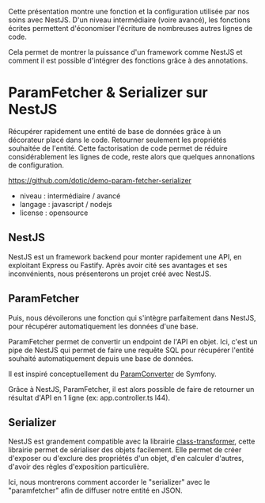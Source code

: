 Cette présentation montre une fonction et la configuration utilisée par nos soins avec NestJS.
D'un niveau intermédiaire (voire avancé), les fonctions écrites permettent d'économiser l'écriture de nombreuses autres lignes de code.

Cela permet de montrer la puissance d'un framework comme NestJS et comment il est possible d'intégrer des fonctions grâce à des annotations.

# ParamFetcher & Serializer sur NestJS

Récupérer rapidement une entité de base de données grâce à un décorateur placé dans le code.
Retourner seulement les propriétés souhaitée de l'entité.
Cette factorisation de code permet de réduire considérablement les lignes de code, reste alors que quelques annonations de configuration.

https://github.com/dotic/demo-param-fetcher-serializer

- niveau : intermédiaire / avancé
- langage : javascript / nodejs
- license : opensource

## NestJS
NestJS est un framework backend pour monter rapidement une API,
en exploitant Express ou Fastify.
Après avoir cité ses avantages et ses inconvénients, nous présenterons un projet créé avec NestJS.

## ParamFetcher
Puis, nous dévoilerons une fonction qui s'intègre parfaitement dans NestJS, pour récupérer automatiquement les données d'une base.

ParamFetcher permet de convertir un endpoint de l'API en objet.
Ici, c'est un pipe de NestJS qui permet de faire une requête SQL pour récupérer l'entité souhaité automatiquement depuis une base de données.
 
Il est inspiré conceptuellement du [ParamConverter](https://symfony.com/bundles/SensioFrameworkExtraBundle/current/annotations/converters.html) de Symfony.

Grâce à NestJS, ParamFetcher, il est alors possible de faire de retourner un résultat d'API en 1 ligne (ex: app.controller.ts l44).

## Serializer
NestJS est grandement compatible avec la librairie [class-transformer](https://github.com/typestack/class-transformer), cette librairie permet de sérialiser des objets facilement.
Elle permet de créer d'exposer ou d'exclure des propriétés d'un objet, d'en calculer d'autres, d'avoir des règles d'exposition particulière.

Ici, nous montrerons comment accorder le "serializer" avec le "paramfetcher" afin de diffuser notre entité en JSON.
